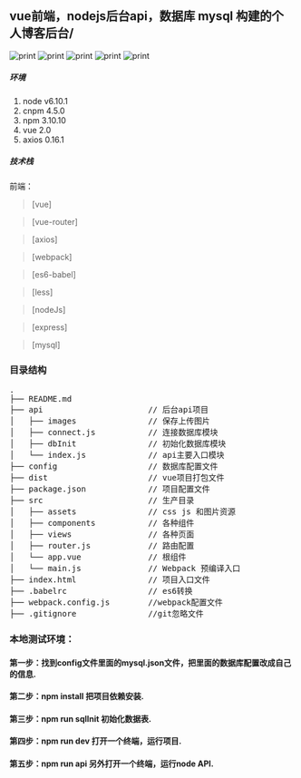 
## vue前端，nodejs后台api，数据库 mysql 构建的个人博客后台/
![print](https://github.com/193Eric/vue-node-demo/blob/master/src/assets/images/page1.png) 
![print](https://github.com/193Eric/vue-node-demo/blob/master/src/assets/images/page2.png) 
![print](https://github.com/193Eric/vue-node-demo/blob/master/src/assets/images/page3.png) 
![print](https://github.com/193Eric/vue-node-demo/blob/master/src/assets/images/page4.png) 
![print](https://github.com/193Eric/vue-node-demo/blob/master/src/assets/images/page5.png) 
##### 环境
 1. node v6.10.1
 2. cnpm 4.5.0
 3. npm 3.10.10
 4. vue 2.0
 5. axios 0.16.1 
##### 技术栈
前端：  
> [vue]

> [vue-router]

> [axios]  

> [webpack]

> [es6-babel]

> [less]
  
> [nodeJs]

> [express]

> [mysql] 

### 目录结构
<pre>
.
├── README.md       
├── api                      // 后台api项目
│	├── images               // 保存上传图片
│   ├── connect.js           // 连接数据库模块
│   ├── dbInit               // 初始化数据库模块
│	└── index.js             // api主要入口模块
├── config                   // 数据库配置文件
├── dist                     // vue项目打包文件
├── package.json             // 项目配置文件
├── src                      // 生产目录
│   ├── assets               // css js 和图片资源
│   ├── components           // 各种组件
│   ├── views                // 各种页面
│   ├── router.js            // 路由配置
│   └── app.vue              // 根组件
│   └── main.js              // Webpack 预编译入口         
├── index.html               // 项目入口文件
├── .babelrc                 // es6转换
├── webpack.config.js        //webpack配置文件
├── .gitignore               //git忽略文件
</pre>

### 本地测试环境：  
#### 第一步：找到config文件里面的mysql.json文件，把里面的数据库配置改成自己的信息.  
#### 第二步：npm install 把项目依赖安装.  
#### 第三步：npm run sqlInit 初始化数据表.  
#### 第四步：npm run dev 打开一个终端，运行项目.  
#### 第五步：npm run api 另外打开一个终端，运行node API.
